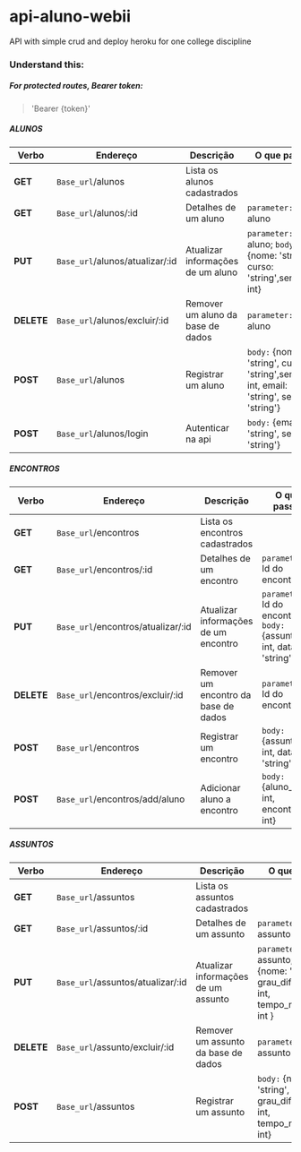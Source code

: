 # api-aluno-webii
API with simple crud and deploy heroku for one college discipline


### Understand this:

##### For protected routes, Bearer token:

> 'Bearer {token}'

##### ALUNOS

| Verbo | Endereço			 	| Descrição 							| O que passar | Protegida? |
|-		|	   	  			-	|	-   								| - 		   | -     |
|**GET**	|`Base_url`/alunos 	|Lista os alunos cadastrados 		 	|			   | false |
|**GET**	|`Base_url`/alunos/:id 	|Detalhes de um aluno| `parameter:` Id do aluno | false |
|**PUT**	|`Base_url`/alunos/atualizar/:id | Atualizar informações de um aluno | `parameter:` Id do aluno; `body:` {nome: 'string', curso: 'string',semestre: int}		   | true |
|**DELETE** | `Base_url`/alunos/excluir/:id | Remover um aluno da base de dados | `parameter:` Id do aluno | true |
|**POST**	|`Base_url`/alunos | Registrar um aluno |`body:` {nome: 'string', curso: 'string',semestre: int, email: 'string', senha: 'string'}		   | false |
|**POST**	|`Base_url`/alunos/login | Autenticar na api |`body:` {email: 'string', senha: 'string'}		   | false |

##### ENCONTROS


| Verbo | Endereço			 	| Descrição 							| O que passar | Protegida? |
|-		|	   	  			-	|	-   								| - 		   | -     |
|**GET**	|`Base_url`/encontros 	|Lista os encontros cadastrados 		 	|			   | false |
|**GET**	|`Base_url`/encontros/:id 	|Detalhes de um encontro| `parameter:` Id do encontro | false |
|**PUT**	|`Base_url`/encontros/atualizar/:id | Atualizar informações de um encontro | `parameter:` Id do encontro; `body:` {assunto_id: int, data: 'string'}		   | true |
|**DELETE** | `Base_url`/encontros/excluir/:id | Remover um encontro da base de dados | `parameter:` Id do encontro | true |
|**POST**	|`Base_url`/encontros | Registrar um encontro |`body:` {assunto_id: int, data: 'string'}		   | true |
|**POST**	|`Base_url`/encontros/add/aluno | Adicionar aluno a encontro |`body:` {aluno_id: int, encontro_id: int}		   | true |

##### ASSUNTOS


| Verbo | Endereço			 	| Descrição 							| O que passar | Protegida? |
|-		|	   	  			-	|	-   								| - 		   | -     |
|**GET**	|`Base_url`/assuntos 	|Lista os assuntos cadastrados 		 	|			   | false |
|**GET**	|`Base_url`/assuntos/:id 	|Detalhes de um assunto| `parameter:` Id do assunto | false |
|**PUT**	|`Base_url`/assuntos/atualizar/:id | Atualizar informações de um assunto | `parameter:` Id do assunto; `body:` {nome: 'string', grau_dificuldade: int, tempo_necessario: int }		   | true |
|**DELETE** | `Base_url`/assunto/excluir/:id | Remover um assunto da base de dados | `parameter:` Id do assunto | true |
|**POST**	|`Base_url`/assuntos | Registrar um assunto |`body:` {nome: 'string', grau_dificuldade: int, tempo_necessario: int}		   | true |
